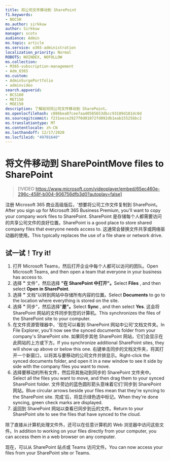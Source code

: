 ```yaml
---
title: 将公司文件移动到 SharePoint
f1.keywords:
- NOCSH
ms.author: sirkkuw
author: Sirkkuw
manager: scotv
audience: Admin
ms.topic: article
ms.service: o365-administration
localization_priority: Normal
ROBOTS: NOINDEX, NOFOLLOW
ms.collection:
- M365-subscription-management
- Adm_O365
ms.custom:
- AdminSurgePortfolio
- adminvideo
search.appverid:
- BCS160
- MET150
- MOE150
description: 了解如何将公司文件移动到 SharePoint。
ms.openlocfilehash: c086bea07cee7aa40585653dbcc93189d181dc0d
ms.sourcegitcommit: f231eece2927f0d01072fd092db1eab15525bbc2
ms.translationtype: MT
ms.contentlocale: zh-CN
ms.lasthandoff: 12/17/2020
ms.locfileid: "49701640"
---
```

# <a name="move-files-to-sharepoint"></a><span data-ttu-id="a2638-103">将文件移动到 SharePoint</span><span class="sxs-lookup"><span data-stu-id="a2638-103">Move files to SharePoint</span></span>

> [!VIDEO https://www.microsoft.com/videoplayer/embed/65ec460e-296c-458f-b004-906756dfb3d0?autoplay=false]

<span data-ttu-id="a2638-104">注册 Microsoft 365 商业高级版后，&#39;想要将公司工作文件复制到 SharePoint。</span><span class="sxs-lookup"><span data-stu-id="a2638-104">After you sign up for Microsoft 365 Business Premium, you&#39;ll want to copy your company work files to SharePoint.</span></span> <span data-ttu-id="a2638-105">SharePoint 是存储每个人都需要访问的共享公司文件的良好位置。</span><span class="sxs-lookup"><span data-stu-id="a2638-105">SharePoint is a good place to store shared company files that everyone needs access to.</span></span> <span data-ttu-id="a2638-106">这通常会替换文件共享或网络驱动器的使用。</span><span class="sxs-lookup"><span data-stu-id="a2638-106">This typically replaces the use of a file share or network drive.</span></span>

## <a name="try-it"></a><span data-ttu-id="a2638-107">试一试！</span><span class="sxs-lookup"><span data-stu-id="a2638-107">Try it!</span></span>

1. <span data-ttu-id="a2638-108">打开 Microsoft Teams，然后打开企业中每个人都可以访问的团队。</span><span class="sxs-lookup"><span data-stu-id="a2638-108">Open Microsoft Teams, and then open a team that everyone in your business has access to.</span></span>
2. <span data-ttu-id="a2638-109">选择 **"** 文件"，然后选择 **"在 SharePoint 中打开"。**</span><span class="sxs-lookup"><span data-stu-id="a2638-109">Select  **Files** , and then select  **Open in SharePoint**.</span></span>
3. <span data-ttu-id="a2638-110">选择  **"** 文档"以转到网站中存储所有内容的位置。</span><span class="sxs-lookup"><span data-stu-id="a2638-110">Select  **Documents** to go to the location where everything is stored on the site.</span></span>
4. <span data-ttu-id="a2638-111">选择 **"** 同步"，然后选择"**是"。**</span><span class="sxs-lookup"><span data-stu-id="a2638-111">Select  **Sync** , and then select  **Yes**.</span></span> <span data-ttu-id="a2638-112">这会将 SharePoint 网站的文件同步到您的计算机。</span><span class="sxs-lookup"><span data-stu-id="a2638-112">This synchronizes the files of the SharePoint site to your computer.</span></span>
5. <span data-ttu-id="a2638-113">在文件资源管理器中，&#39;现在可以看到 SharePoint 网站中公司&#39;文档文件夹。</span><span class="sxs-lookup"><span data-stu-id="a2638-113">In File Explorer, you&#39;ll now see the synced documents folder from your company&#39;s SharePoint site.</span></span> <span data-ttu-id="a2638-114">如果同步其他 SharePoint 网站，它们会显示在此网站的上方或下方。</span><span class="sxs-lookup"><span data-stu-id="a2638-114">If you synchronize additional SharePoint sites, they will show up above or below this one.</span></span> <span data-ttu-id="a2638-115">右键单击同步的文档文件夹，将其打开一个新窗口，以将其与要移动的公司文件并排显示。</span><span class="sxs-lookup"><span data-stu-id="a2638-115">Right-click the synced documents folder, and open it in a new window to see it side by side with the company files you want to move.</span></span>
6. <span data-ttu-id="a2638-116">选择要移动的所有文件，然后将其拖动到同步的 SharePoint 文件夹中。</span><span class="sxs-lookup"><span data-stu-id="a2638-116">Select all the files you want to move, and then drag them to your synced SharePoint folder.</span></span> <span data-ttu-id="a2638-117">文件旁边的蓝色圆形箭头意味着它们&#39;同步到 SharePoint 网站。</span><span class="sxs-lookup"><span data-stu-id="a2638-117">Blue circular arrows beside your files mean that they&#39;re syncing to the SharePoint site.</span></span> <span data-ttu-id="a2638-118">完成&#39;后，将显示绿色选中标记。</span><span class="sxs-lookup"><span data-stu-id="a2638-118">When they&#39;re done syncing, green check marks are displayed.</span></span>
7. <span data-ttu-id="a2638-119">返回到 SharePoint 网站以查看已同步到云的文件。</span><span class="sxs-lookup"><span data-stu-id="a2638-119">Return to your SharePoint site to see the files that have synced to the cloud.</span></span>

<span data-ttu-id="a2638-120">除了直接从计算机处理文件外，还可以在任意计算机的 Web 浏览器中访问这些文件。</span><span class="sxs-lookup"><span data-stu-id="a2638-120">In addition to working on your files directly from your computer, you can access them in a web browser on any computer.</span></span>

<span data-ttu-id="a2638-121">现在，可以从 SharePoint 站点或 Teams 访问文件。</span><span class="sxs-lookup"><span data-stu-id="a2638-121">You can now access your files from your SharePoint site or Teams.</span></span>